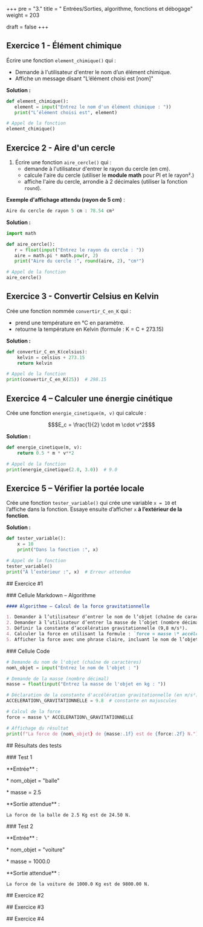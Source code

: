 +++
pre = "3."
title = " Entrées/Sorties, algorithme, fonctions et débogage"
weight = 203

draft = false
+++


## Exercice 1 - Élément chimique

Écrire une fonction `element_chimique()` qui :
* Demande à l'utilisateur d'entrer le nom d’un élément chimique.
* Affiche un message disant "L’élément choisi est \[nom]"

**Solution :**

```python
def element_chimique():
   element = input("Entrez le nom d'un élément chimique : "))
   print("L’élément choisi est", element)

# Appel de la fonction
element_chimique()
```

## Exercice 2 - Aire d'un cercle

1. Écrire une fonction `aire_cercle()` qui :
   * demande à l'utilisateur d'entrer le rayon du cercle (en cm).
   * calcule l'aire du cercle (utiliser le **module math** pour PI et le rayon².)
   * affiche l'aire du cercle, arrondie à 2 décimales (utiliser la fonction `round`).

**Exemple d'affichage attendu (rayon de 5 cm)** :
```python
Aire du cercle de rayon 5 cm : 78.54 cm²
```

**Solution :**

```python
import math

def aire_cercle():
   r = float(input("Entrez le rayon du cercle : "))
   aire = math.pi * math.pow(r, 2)
   print("Aire du cercle :", round(aire, 2), "cm²")

# Appel de la fonction
aire_cercle()
```

## Exercice 3 - Convertir Celsius en Kelvin

Crée une fonction nommée `convertir_C_en_K` qui :

* prend une température en °C en paramètre.
* retourne la température en Kelvin (formule : K = C + 273.15)

**Solution :**

```python
def convertir_C_en_K(celsius):
    kelvin = celsius + 273.15
    return kelvin

# Appel de la fonction
print(convertir_C_en_K(25))  # 298.15
```

## Exercice 4 – Calculer une énergie cinétique

Crée une fonction `energie_cinetique(m, v)` qui calcule :

```math
$E_c = \frac{1}{2} \cdot m \cdot v^2$
```
**Solution :**

```python
def energie_cinetique(m, v):
    return 0.5 * m * v**2

# Appel de la fonction
print(energie_cinetique(2.0, 3.0))  # 9.0
```

## Exercice 5 – Vérifier la portée locale

Crée une fonction `tester_variable()` qui crée une variable `x = 10` et l’affiche dans la fonction.
Essaye ensuite d’afficher `x` **à l’extérieur de la fonction**.

**Solution :**

```python
def tester_variable():
    x = 10
    print("Dans la fonction :", x)

# Appel de la fonction
tester_variable()
print("À l’extérieur :", x)  # Erreur attendue
```


\## Exercice #1



\### Cellule Markdown – Algorithme



```markdown
#### Algorithme – Calcul de la force gravitationnelle

1. Demander à l’utilisateur d’entrer le nom de l’objet (chaîne de caractères).
2. Demander à l’utilisateur d’entrer la masse de l’objet (nombre décimal, en kg).
3. Définir la constante d’accélération gravitationnelle (9,8 m/s²).
4. Calculer la force en utilisant la formule : `force = masse \* accélération`
5. Afficher la force avec une phrase claire, incluant le nom de l’objet et l’unité en N (Newton).
```



\### Cellule Code



```python
# Demande du nom de l'objet (chaîne de caractères)
nom\_objet = input("Entrez le nom de l'objet : ")

# Demande de la masse (nombre décimal)
masse = float(input("Entrez la masse de l'objet en kg : "))

# Déclaration de la constante d'accélération gravitationnelle (en m/s²)
ACCELERATION\_GRAVITATIONNELLE = 9.8  # constante en majuscules

# Calcul de la force
force = masse \* ACCELERATION\_GRAVITATIONNELLE

# Affichage du résultat
print(f"La force de {nom\_objet} de {masse:.1f} est de {force:.2f} N.")
```



\## Résultats des tests



\### Test 1



\*\*Entrée\*\* :



\* nom\_objet = "balle"

\* masse = 2.5



\*\*Sortie attendue\*\* :



```
La force de la balle de 2.5 Kg est de 24.50 N.
```



\### Test 2



\*\*Entrée\*\* :



\* nom\_objet = "voiture"

\* masse = 1000.0



\*\*Sortie attendue\*\* :



```
La force de la voiture de 1000.0 Kg est de 9800.00 N.
```



\## Exercice #2





\## Exercice #3





\## Exercice #4



